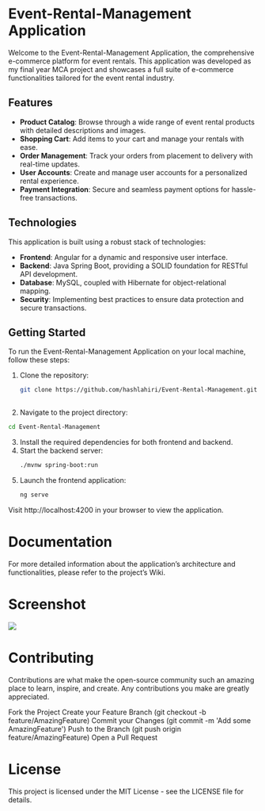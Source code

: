 # Event-Rental-Management Application

Welcome to the Event-Rental-Management Application, the comprehensive e-commerce platform for event rentals. This application was developed as my final year MCA project and showcases a full suite of e-commerce functionalities tailored for the event rental industry.

## Features

- **Product Catalog**: Browse through a wide range of event rental products with detailed descriptions and images.
- **Shopping Cart**: Add items to your cart and manage your rentals with ease.
- **Order Management**: Track your orders from placement to delivery with real-time updates.
- **User Accounts**: Create and manage user accounts for a personalized rental experience.
- **Payment Integration**: Secure and seamless payment options for hassle-free transactions.

## Technologies

This application is built using a robust stack of technologies:

- **Frontend**: Angular for a dynamic and responsive user interface.
- **Backend**: Java Spring Boot, providing a SOLID foundation for RESTful API development.
- **Database**: MySQL, coupled with Hibernate for object-relational mapping.
- **Security**: Implementing best practices to ensure data protection and secure transactions.

## Getting Started

To run the Event-Rental-Management Application on your local machine, follow these steps:

1. Clone the repository:
   ```bash
   git clone https://github.com/hashlahiri/Event-Rental-Management.git
  
2. Navigate to the project directory:
  ````bash
  cd Event-Rental-Management
  ````
3. Install the required dependencies for both frontend and backend.
4. Start the backend server:
   ````bash
   ./mvnw spring-boot:run
5. Launch the frontend application:
   ````bash
   ng serve

Visit http://localhost:4200 in your browser to view the application.

# Documentation
For more detailed information about the application’s architecture and functionalities, please refer to the project’s Wiki.

# Screenshot
<img src="allScreenshots/allFlowwiseScreenshots/ViewerFlow/1 HomePage.png" />

# Contributing
Contributions are what make the open-source community such an amazing place to learn, inspire, and create. Any contributions you make are greatly appreciated.

Fork the Project
Create your Feature Branch (git checkout -b feature/AmazingFeature)
Commit your Changes (git commit -m 'Add some AmazingFeature')
Push to the Branch (git push origin feature/AmazingFeature)
Open a Pull Request

# License
This project is licensed under the MIT License - see the LICENSE file for details.
